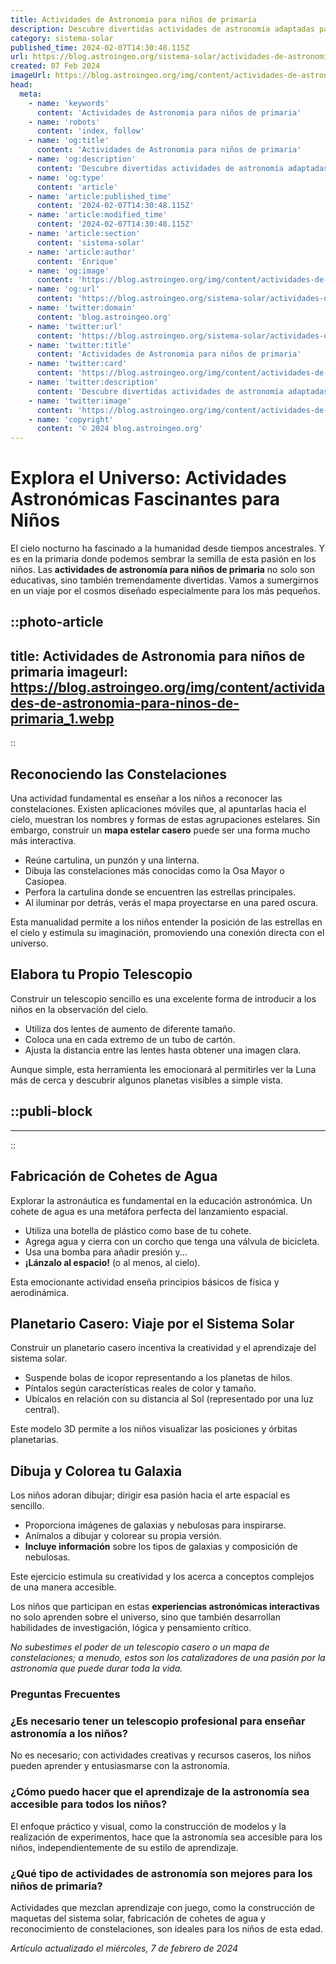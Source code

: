 ```yaml
---
title: Actividades de Astronomia para niños de primaria
description: Descubre divertidas actividades de astronomía adaptadas para niños de primaria. ¡Fomenta su amor por el universo de forma educativa y entretenida!
category: sistema-solar
published_time: 2024-02-07T14:30:48.115Z
url: https://blog.astroingeo.org/sistema-solar/actividades-de-astronomia-para-ninos-de-primaria
created: 07 Feb 2024
imageUrl: https://blog.astroingeo.org/img/content/actividades-de-astronomia-para-ninos-de-primaria_1.webp
head:
  meta:
    - name: 'keywords'
      content: 'Actividades de Astronomia para niños de primaria'
    - name: 'robots'
      content: 'index, follow'
    - name: 'og:title'
      content: 'Actividades de Astronomia para niños de primaria'
    - name: 'og:description'
      content: 'Descubre divertidas actividades de astronomía adaptadas para niños de primaria. ¡Fomenta su amor por el universo de forma educativa y entretenida!'
    - name: 'og:type'
      content: 'article'
    - name: 'article:published_time'
      content: '2024-02-07T14:30:48.115Z'
    - name: 'article:modified_time'
      content: '2024-02-07T14:30:48.115Z'
    - name: 'article:section'
      content: 'sistema-solar'
    - name: 'article:author'
      content: 'Enrique'
    - name: 'og:image'
      content: 'https://blog.astroingeo.org/img/content/actividades-de-astronomia-para-ninos-de-primaria_1.webp'
    - name: 'og:url'
      content: 'https://blog.astroingeo.org/sistema-solar/actividades-de-astronomia-para-ninos-de-primaria'
    - name: 'twitter:domain'
      content: 'blog.astroingeo.org'
    - name: 'twitter:url'
      content: 'https://blog.astroingeo.org/sistema-solar/actividades-de-astronomia-para-ninos-de-primaria'
    - name: 'twitter:title'
      content: 'Actividades de Astronomia para niños de primaria'
    - name: 'twitter:card'
      content: 'https://blog.astroingeo.org/img/content/actividades-de-astronomia-para-ninos-de-primaria_1.webp'
    - name: 'twitter:description'
      content: 'Descubre divertidas actividades de astronomía adaptadas para niños de primaria. ¡Fomenta su amor por el universo de forma educativa y entretenida!'
    - name: 'twitter:image'
      content: 'https://blog.astroingeo.org/img/content/actividades-de-astronomia-para-ninos-de-primaria_1.webp'
    - name: 'copyright'
      content: '© 2024 blog.astroingeo.org'
---
```

# Explora el Universo: Actividades Astronómicas Fascinantes para Niños

El cielo nocturno ha fascinado a la humanidad desde tiempos ancestrales. Y es en la primaria donde podemos sembrar la semilla de esta pasión en los niños. Las **actividades de astronomía para niños de primaria** no solo son educativas, sino también tremendamente divertidas. Vamos a sumergirnos en un viaje por el cosmos diseñado especialmente para los más pequeños.


::photo-article
---
title: Actividades de Astronomia para niños de primaria
imageurl: https://blog.astroingeo.org/img/content/actividades-de-astronomia-para-ninos-de-primaria_1.webp
---
::


## Reconociendo las Constelaciones

Una actividad fundamental es enseñar a los niños a reconocer las constelaciones. Existen aplicaciones móviles que, al apuntarlas hacia el cielo, muestran los nombres y formas de estas agrupaciones estelares. Sin embargo, construir un **mapa estelar casero** puede ser una forma mucho más interactiva.

- Reúne cartulina, un punzón y una linterna.
- Dibuja las constelaciones más conocidas como la Osa Mayor o Casiopea.
- Perfora la cartulina donde se encuentren las estrellas principales.
- Al iluminar por detrás, verás el mapa proyectarse en una pared oscura.

Esta manualidad permite a los niños entender la posición de las estrellas en el cielo y estimula su imaginación, promoviendo una conexión directa con el universo.

## Elabora tu Propio Telescopio

Construir un telescopio sencillo es una excelente forma de introducir a los niños en la observación del cielo.

- Utiliza dos lentes de aumento de diferente tamaño.
- Coloca una en cada extremo de un tubo de cartón.
- Ajusta la distancia entre las lentes hasta obtener una imagen clara.

Aunque simple, esta herramienta les emocionará al permitirles ver la Luna más de cerca y descubrir algunos planetas visibles a simple vista.


  ::publi-block
  ---
  ---
  ::
  
  
## Fabricación de Cohetes de Agua

Explorar la astronáutica es fundamental en la educación astronómica. Un cohete de agua es una metáfora perfecta del lanzamiento espacial.

- Utiliza una botella de plástico como base de tu cohete.
- Agrega agua y cierra con un corcho que tenga una válvula de bicicleta.
- Usa una bomba para añadir presión y...
- **¡Lánzalo al espacio!** (o al menos, al cielo).

Esta emocionante actividad enseña principios básicos de física y aerodinámica.

## Planetario Casero: Viaje por el Sistema Solar

Construir un planetario casero incentiva la creatividad y el aprendizaje del sistema solar.

- Suspende bolas de icopor representando a los planetas de hilos.
- Píntalos según características reales de color y tamaño.
- Ubícalos en relación con su distancia al Sol (representado por una luz central).

Este modelo 3D permite a los niños visualizar las posiciones y órbitas planetarias.

## Dibuja y Colorea tu Galaxia

Los niños adoran dibujar; dirigir esa pasión hacia el arte espacial es sencillo.

- Proporciona imágenes de galaxias y nebulosas para inspirarse.
- Anímalos a dibujar y colorear su propia versión.
- **Incluye información** sobre los tipos de galaxias y composición de nebulosas.

Este ejercicio estimula su creatividad y los acerca a conceptos complejos de una manera accesible.

Los niños que participan en estas **experiencias astronómicas interactivas** no solo aprenden sobre el universo, sino que también desarrollan habilidades de investigación, lógica y pensamiento crítico.

*No subestimes el poder de un telescopio casero o un mapa de constelaciones; a menudo, estos son los catalizadores de una pasión por la astronomía que puede durar toda la vida.*

### Preguntas Frecuentes

### ¿Es necesario tener un telescopio profesional para enseñar astronomía a los niños?
No es necesario; con actividades creativas y recursos caseros, los niños pueden aprender y entusiasmarse con la astronomía.

### ¿Cómo puedo hacer que el aprendizaje de la astronomía sea accesible para todos los niños?
El enfoque práctico y visual, como la construcción de modelos y la realización de experimentos, hace que la astronomía sea accesible para los niños, independientemente de su estilo de aprendizaje.

### ¿Qué tipo de actividades de astronomía son mejores para los niños de primaria?
Actividades que mezclan aprendizaje con juego, como la construcción de maquetas del sistema solar, fabricación de cohetes de agua y reconocimiento de constelaciones, son ideales para los niños de esta edad.

_Artículo actualizado el miércoles, 7 de febrero de 2024_
